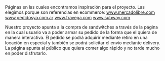 Páginas en las cuales encontramos inspiración para el proyecto. Las elegimos porque son referencias en ecommerce: www.mercadolibre.com www.pedidosya.com.ar www.fravega.com www.subway.com

Nuestro proyecto apunta a la compra de sandwitches a través de la página en la cual usuario va a poder armar su pedido de la forma que el quiera de manera interactiva. El pedido se podrá adquirir mediante retiro en una locación en especial y también se podrá solicitar el envio mediante delivery. La página apunta al público que quiera comer algo rápido y no tarde mucho en poder disfrutarlo.